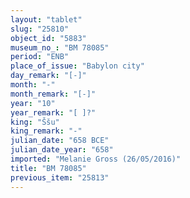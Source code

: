 ```yaml
---
layout: "tablet"
slug: "25810"
object_id: "5883"
museum_no_: "BM 78085"
period: "ENB"
place_of_issue: "Babylon city"
day_remark: "[-]"
month: "-"
month_remark: "[-]"
year: "10"
year_remark: "[ ]?"
king: "Ššu"
king_remark: "-"
julian_date: "658 BCE"
julian_date_year: "658"
imported: "Melanie Gross (26/05/2016)"
title: "BM 78085"
previous_item: "25813"
---
```

